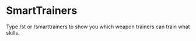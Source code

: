 # SmartTrainers
Type /st or /smarttrainers to show you which weapon trainers can train what skills.
